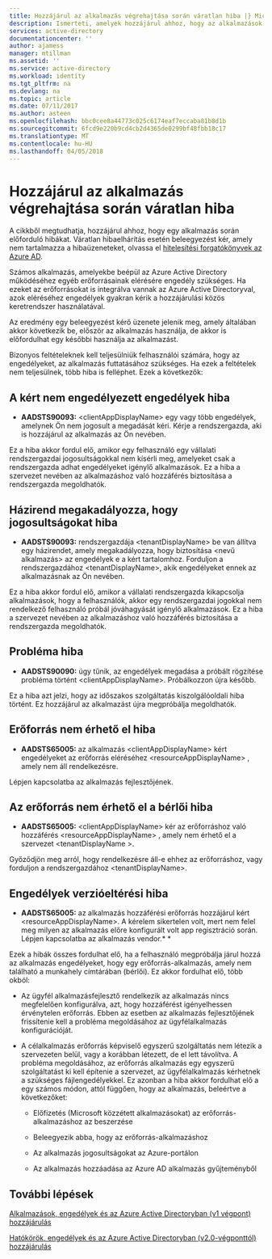 ```yaml
---
title: Hozzájárul az alkalmazás végrehajtása során váratlan hiba |} Microsoft Docs
description: Ismerteti, amelyek hozzájárul ahhoz, hogy az alkalmazások és a rájuk vonatkozó teendők során előforduló hibák
services: active-directory
documentationcenter: ''
author: ajamess
manager: mtillman
ms.assetid: ''
ms.service: active-directory
ms.workload: identity
ms.tgt_pltfrm: na
ms.devlang: na
ms.topic: article
ms.date: 07/11/2017
ms.author: asteen
ms.openlocfilehash: bbc0cee8a44773c025c6174eaf7eccaba81b8d1b
ms.sourcegitcommit: 6fcd9e220b9cd4cb2d4365de0299bf48fbb18c17
ms.translationtype: MT
ms.contentlocale: hu-HU
ms.lasthandoff: 04/05/2018
---
```

# <a name="unexpected-error-when-performing-consent-to-an-application"></a>Hozzájárul az alkalmazás végrehajtása során váratlan hiba

A cikkből megtudhatja, hozzájárul ahhoz, hogy egy alkalmazás során előforduló hibákat. Váratlan hibaelhárítás esetén beleegyezést kér, amely nem tartalmazza a hibaüzeneteket, olvassa el [hitelesítési forgatókönyvek az Azure AD](https://docs.microsoft.com/azure/active-directory/develop/active-directory-authentication-scenarios).

Számos alkalmazás, amelyekbe beépül az Azure Active Directory működéséhez egyéb erőforrásainak elérésére engedély szükséges. Ha ezeket az erőforrásokat is integrálva vannak az Azure Active Directoryval, azok eléréséhez engedélyek gyakran kérik a hozzájárulási közös keretrendszer használatával. 

Az eredmény egy beleegyezést kérő üzenete jelenik meg, amely általában akkor következik be, először az alkalmazás használja, de akkor is előfordulhat egy későbbi használja az alkalmazást.

Bizonyos feltételeknek kell teljesülniük felhasználói számára, hogy az engedélyeket, az alkalmazás futtatásához szükséges. Ha ezek a feltételek nem teljesülnek, több hiba is felléphet. Ezek a következők:

## <a name="requesting-not-authorized-permissions-error"></a>A kért nem engedélyezett engedélyek hiba
* **AADSTS90093:** &lt;clientAppDisplayName&gt; egy vagy több engedélyek, amelynek Ön nem jogosult a megadását kéri. Kérje a rendszergazda, aki is hozzájárul az alkalmazás az Ön nevében.

Ez a hiba akkor fordul elő, amikor egy felhasználó egy vállalati rendszergazdai jogosultságokkal nem kísérli meg, amelyeket csak a rendszergazda adhat engedélyeket igénylő alkalmazások. Ez a hiba a szervezet nevében az alkalmazáshoz való hozzáférés biztosítása a rendszergazda megoldhatók.

## <a name="policy-prevents-granting-permissions-error"></a>Házirend megakadályozza, hogy jogosultságokat hiba
* **AADSTS90093:** rendszergazdája &lt;tenantDisplayName&gt; be van állítva egy házirendet, amely megakadályozza, hogy biztosítása &lt;nevű alkalmazás&gt; az engedélyek e a kért tartalomhoz. Forduljon a rendszergazdához &lt;tenantDisplayName&gt;, akik engedélyeket ennek az alkalmazásnak az Ön nevében.

Ez a hiba akkor fordul elő, amikor a vállalati rendszergazda kikapcsolja alkalmazások, hogy a felhasználók, akkor egy rendszergazdai jogokkal nem rendelkező felhasználó próbál jóváhagyását igénylő alkalmazások. Ez a hiba a szervezet nevében az alkalmazáshoz való hozzáférés biztosítása a rendszergazda megoldhatók.

## <a name="intermittent-problem-error"></a>Probléma hiba
* **AADSTS90090:** úgy tűnik, az engedélyek megadása a próbált rögzítése probléma történt &lt;clientAppDisplayName&gt;. Próbálkozzon újra később.

Ez a hiba azt jelzi, hogy az időszakos szolgáltatás kiszolgálóoldali hiba történt. Ez hozzájárul az alkalmazást újra megpróbálja megoldhatók.

## <a name="resource-not-available-error"></a>Erőforrás nem érhető el hiba
* **AADSTS65005:** az alkalmazás &lt;clientAppDisplayName&gt; kért engedélyeket az erőforrás eléréséhez &lt;resourceAppDisplayName&gt; , amely nem áll rendelkezésre. 

Lépjen kapcsolatba az alkalmazás fejlesztőjének.

##  <a name="resource-not-available-in-tenant-error"></a>Az erőforrás nem érhető el a bérlői hiba
* **AADSTS65005:** &lt;clientAppDisplayName&gt; kér az erőforráshoz való hozzáférés &lt;resourceAppDisplayName&gt; , amely nem érhető el a szervezet &lt;tenantDisplayName &gt;. 

Győződjön meg arról, hogy rendelkezésre áll-e ehhez az erőforráshoz, vagy forduljon a rendszergazdához &lt;tenantDisplayName&gt;.

## <a name="permissions-mismatch-error"></a>Engedélyek verzióeltérési hiba
* **AADSTS65005:** az alkalmazás hozzáférési erőforrás hozzájárul kért &lt;resourceAppDisplayName&gt;. A kérelem sikertelen volt, mert nem felel meg milyen az alkalmazás előre konfigurált volt app regisztráció során. Lépjen kapcsolatba az alkalmazás vendor.* *

Ezek a hibák összes fordulhat elő, ha a felhasználó megpróbálja járul hozzá az alkalmazás engedélyeket, hogy egy erőforrás-alkalmazás, amely nem található a munkahely címtárában (bérlői). Ez akkor fordulhat elő, több okból:

-   Az ügyfél alkalmazásfejlesztő rendelkezik az alkalmazás nincs megfelelően konfigurálva, azt, hogy hozzáférést igényelhessen érvénytelen erőforrás. Ebben az esetben az alkalmazás fejlesztőjének frissítenie kell a probléma megoldásához az ügyfélalkalmazás konfigurációját.

-   A célalkalmazás erőforrás képviselő egyszerű szolgáltatás nem létezik a szervezeten belül, vagy a korábban létezett, de el lett távolítva. A probléma megoldásához, az erőforrás alkalmazás egy egyszerű szolgáltatást ki kell építenie a szervezet, az ügyfélalkalmazás kérhetnek a szükséges fájlengedélyekkel. Ez azonban a hiba akkor fordulhat elő a egy számos módon, attól függően, hogy az alkalmazás, beleértve a következőket:

    -   Előfizetés (Microsoft közzétett alkalmazásokat) az erőforrás-alkalmazáshoz az beszerzése

    -   Beleegyezik abba, hogy az erőforrás-alkalmazáshoz

    -   Az alkalmazás jogosultságokat az Azure-portálon

    -   Az alkalmazás hozzáadása az Azure AD alkalmazás gyűjteményből

## <a name="next-steps"></a>További lépések 

[Alkalmazások, engedélyek és az Azure Active Directoryban (v1 végpont) hozzájárulás](https://docs.microsoft.com/azure/active-directory/active-directory-apps-permissions-consent)<br>

[Hatókörök, engedélyek és az Azure Active Directoryban (v2.0-végponttól) hozzájárulás](https://docs.microsoft.com/azure/active-directory/develop/active-directory-v2-scopes)


